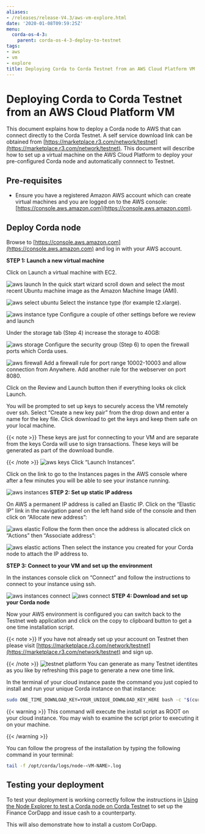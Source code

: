 ```yaml
---
aliases:
- /releases/release-V4.3/aws-vm-explore.html
date: '2020-01-08T09:59:25Z'
menu:
  corda-os-4-3:
    parent: corda-os-4-3-deploy-to-testnet
tags:
- aws
- vm
- explore
title: Deploying Corda to Corda Testnet from an AWS Cloud Platform VM
---
```



# Deploying Corda to Corda Testnet from an AWS Cloud Platform VM


This document explains how to deploy a Corda node to AWS that can connect directly to the Corda Testnet.
A self service download link can be obtained from [https://marketplace.r3.com/network/testnet](https://marketplace.r3.com/network/testnet). This
document will describe how to set up a virtual machine on the AWS
Cloud Platform to deploy your pre-configured Corda node and automatically connnect
to Testnet.


## Pre-requisites


* Ensure you have a registered Amazon AWS account which can create virtual machines and you are logged on to the AWS console: [https://console.aws.amazon.com](https://console.aws.amazon.com).


## Deploy Corda node

Browse to [https://console.aws.amazon.com](https://console.aws.amazon.com) and log in with your AWS account.

**STEP 1: Launch a new virtual machine**

Click on Launch a virtual machine with EC2.

![aws launch](/en/images/aws-launch.png "aws launch")
In the quick start wizard scroll down and select the most recent Ubuntu machine image as the Amazon Machine Image (AMI).

![aws select ubuntu](/en/images/aws_select_ubuntu.png "aws select ubuntu")
Select the instance type (for example t2.xlarge).

![aws instance type](/en/images/aws-instance-type.png "aws instance type")
Configure a couple of other settings before we review and launch

Under the storage tab (Step 4) increase the storage to 40GB:

![aws storage](/en/images/aws-storage.png "aws storage")
Configure the security group (Step 6) to open the firewall ports which Corda uses.

![aws firewall](/en/images/aws-firewall.png "aws firewall")
Add a firewall rule for port range 10002-10003 and allow connection from Anywhere. Add another rule for the webserver on port 8080.

Click on the Review and Launch button then if everything looks ok click Launch.

You will be prompted to set up keys to securely access the VM remotely over ssh. Select “Create a new key pair” from the drop down and enter a name for the key file. Click download to get the keys and keep them safe on your local machine.

{{< note >}}
These keys are just for connecting to your VM and are separate from the keys Corda will use to sign transactions. These keys will be generated as part of the download bundle.

{{< /note >}}
![aws keys](/en/images/aws-keys.png "aws keys")
Click “Launch Instances”.

Click on the link to go to the Instances pages in the AWS console where after a few minutes you will be able to see your instance running.

![aws instances](/en/images/aws-instances.png "aws instances")
**STEP 2: Set up static IP address**

On AWS a permanent IP address is called an Elastic IP. Click on the
“Elastic IP” link in the navigation panel on the left hand side of the console and then click on “Allocate new address”:

![aws elastic](/en/images/aws-elastic.png "aws elastic")
Follow the form then once the address is allocated click on “Actions”
then “Associate address”:

![aws elastic actions](/en/images/aws-elastic-actions.png "aws elastic actions")
Then select the instance you created for your Corda node to attach the
IP address to.

**STEP 3: Connect to your VM and set up the environment**

In the instances console click on “Connect” and follow the instructions to connect to your instance using ssh.

![aws instances connect](/en/images/aws-instances-connect.png "aws instances connect")
![aws connect](/en/images/aws-connect.png "aws connect")
**STEP 4: Download and set up your Corda node**

Now your AWS environment is configured you can switch back to the Testnet
web application and click on the copy to clipboard button to get a one
time installation script.

{{< note >}}
If you have not already set up your account on Testnet then please visit [https://marketplace.r3.com/network/testnet](https://marketplace.r3.com/network/testnet) and sign up.

{{< /note >}}
![testnet platform](/en/images/testnet-platform.png "testnet platform")
You can generate as many Testnet identites as you like by refreshing
this page to generate a new one time link.

In the terminal of your cloud instance paste the command you just copied to install and run
your unique Corda instance on that instance:

```bash
sudo ONE_TIME_DOWNLOAD_KEY=YOUR_UNIQUE_DOWNLOAD_KEY_HERE bash -c "$(curl -L https://onboarder.prod.ws.r3.com/api/user/node/TESTNET/install.sh)"
```


{{< warning >}}
This command will execute the install script as ROOT on your cloud instance. You may wish to examine the script prior to executing it on your machine.

{{< /warning >}}


You can follow the progress of the installation by typing the following command in your terminal:

```bash
tail -f /opt/corda/logs/node-<VM-NAME>.log
```


## Testing your deployment

To test your deployment is working correctly follow the instructions in [Using the Node Explorer to test a Corda node on Corda Testnet](testnet-explorer-corda.md) to set up the Finance CorDapp and issue cash to a counterparty.

This will also demonstrate how to install a custom CorDapp.

